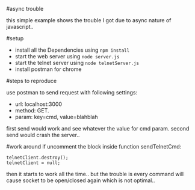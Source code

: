 #async trouble

this simple example shows the trouble I got due to async nature of javascript..

#setup

* install all the Dependencies using `npm install`
* start the web server using `node server.js`
* start the telnet server using `node telnetServer.js`
* install postman for chrome

#steps to reproduce

use postman to send request with following settings:

* url: localhost:3000
* method: GET. 
* param: key=cmd, value=blahblah

first send would work and see whatever the value for cmd param.
second send would crash the server..

#work around
if uncomment the block inside function sendTelnetCmd:

    telnetClient.destroy();
    telnetClient = null;

then it starts to work all the time.. but the trouble is every command will
cause socket to be open/closed again which is not optimal..
